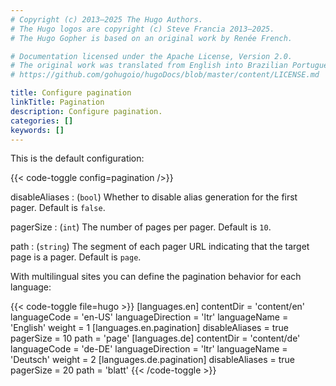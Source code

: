 ```yaml
---
# Copyright (c) 2013–2025 The Hugo Authors.
# The Hugo logos are copyright (c) Steve Francia 2013–2025.
# The Hugo Gopher is based on an original work by Renée French.

# Documentation licensed under the Apache License, Version 2.0.
# The original work was translated from English into Brazilian Portuguese.
# https://github.com/gohugoio/hugoDocs/blob/master/content/LICENSE.md

title: Configure pagination
linkTitle: Pagination
description: Configure pagination.
categories: []
keywords: []
---
```


This is the default configuration:

{{< code-toggle config=pagination />}}

disableAliases
: (`bool`) Whether to disable alias generation for the first pager. Default is `false`.

pagerSize
: (`int`) The number of pages per pager. Default is `10`.

path
: (`string`) The segment of each pager URL indicating that the target page is a pager. Default is `page`.

With multilingual sites you can define the pagination behavior for each language:

{{< code-toggle file=hugo >}}
[languages.en]
contentDir = 'content/en'
languageCode = 'en-US'
languageDirection = 'ltr'
languageName = 'English'
weight = 1
[languages.en.pagination]
disableAliases = true
pagerSize = 10
path = 'page'
[languages.de]
contentDir = 'content/de'
languageCode = 'de-DE'
languageDirection = 'ltr'
languageName = 'Deutsch'
weight = 2
[languages.de.pagination]
disableAliases = true
pagerSize = 20
path = 'blatt'
{{< /code-toggle >}}
